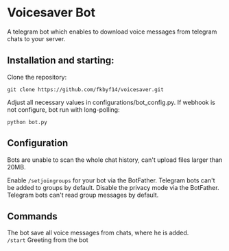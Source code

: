 # Voicesaver Bot

A telegram bot which enables to download voice messages from telegram chats to your server.

## Installation and starting:
Clone the repository:

`git clone https://github.com/fkbyf14/voicesaver.git`

Adjust all necessary values in configurations/bot_config.py.
If webhook is not configure, bot run with long-polling: 

`python bot.py`

## Configuration
Bots are unable to scan the whole chat history, can't upload files larger than 20MB. 

Enable `/setjoingroups` for your bot via the BotFather. Telegram bots can't be added to groups
by default. 
Disable the privacy mode via the BotFather. Telegram bots can't read group messages by default.

## Commands
The bot save all voice messages from chats, where he is added.  
`/start` Greeting from the bot
